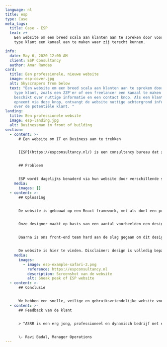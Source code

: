 ```yaml
---
language: nl
title: esp
type: Case
meta_tags:
  title: Case - ESP
  text: >+
    Een website om een breed scala aan klanten aan te spreken door voor elke
    type klant een kanaal aan te maken waar zij terecht kunnen.

info:
  date: May 6, 2020 12:00 AM
  client: ESP Consultancy
  author: Amar Ramdas
card:
  title: Een professionele, nieuwe website
  image: esp-cover.jpg
  alt: Skyscrapers from below
  text: "Een website om een breed scala aan klanten aan te spreken door voor elke
    type klant, zoals een ZZP'er of een freelancer een kanaal te maken dat
    beschikt over nuttige informatie en een contact knop. Als een klant contact
    opneemt via deze knop, ontvangt de website nuttige achtergrond informatie
    over de potentiële klant. "
landing:
  title: Een professionele website
  image: esp-landing.jpg
  alt: Businessman in front of building
section:
  - content: >-
      # Een website om IT en Business aan te trekken


      [ESP](https://espconsultancy.nl/) is een consultancy bureau dat zich specialiseert in het plaatsen van professionals in de IT-wereld. In de huidige recruitment markt is het cruciaal om een goede indruk achter te laten bij potentiële werknemers. "You need to stand out from the crowd". Om die reden had ESP behoefte aan een goed online visite kaartje dat toereikend is voor verschillende soorten klanten.


      ## Probleem


      ESP wordt dagelijks benaderd via hun website door verschillende soorten potentiële klanten. In de huidige website was er weinig structuur aangebracht om deze klanten te leiden naar pagina’s die nuttig waren voor hen. Om die reden had ESP behoefte aan een website die toereikend is voor een breed scala aan klanten, zoals ZZP'ers en freelancers. De website moest verschillende kanalen krijgen voor elke doelgroep.
    media:
      images: []
  - content: >-
      ## Oplossing


      De website is gebouwd op een React framework, met als doel een progressieve web applicatie realiseren. Zo'n applicatie heeft een hoop voordelen, waaronder bijvoorbeeld het offline-cachen van een groot deel van de gegevens. Hierdoor is de webapplicatie razendsnel en kan deze zelfs zonder internetverbinding werken. De website hosten wij op ons eigen razendsnelle hosting systeem. Dit is globally redundant hosting, wat ook bijdraagt aan een snelle website. Verder werken we met 'Responsive Webdesign', dat houdt in dat er wordt gestreefd naar een optimale webervaring op een breed scala aan apparaten. Ook gebruiken wij Automatische HTTPS/SSL certificering, wat veiligheid van de website waarborgt. Al deze elementen dragen bij aan een snelle, veilige, gebruiksvriendelijke website.


      Onze designer maakt op basis van een aantal voorbeelden een design. De voorbeelden die ESP aandroeg, waren tech giganten, zoals ASML, maar ook concurrenten in de branche. Wij analyseren de voorbeelden, bepalen de sterke punten en verwerken deze in het design van de website. Designen doen wij samen met de klant, dus het is een iteratief proces. 


      Daarna is ons front-end team hard aan de slag gegaan om dit design te realiseren in code. De klant kreeg tijdens het proces een link waarop de wijzigingen real-time te volgen waren. Ons deployment systeem zorgt ervoor dat alle werkzaamheden bijna gelijk zichtbaar zijn.


      De website is hier te vinden. Disclaimer: design is volledig bepaald door de klant en daardoor niet in stijl met ASRR. Er kan ook gekozen worden voor een hands-on aanpak waarbij ASRR een design aflevert dat in onze optiek goed in de markt past.
    media:
      images:
        - image: esp-example-safari-2.png
          reference: https://espconsultancy.nl
          description: Screenshot van de website
          alt: Sneak peak of ESP website
  - content: >-
      ## Conclusie


      We hebben een snelle, veilige en gebruiksvriendelijke website voor ESP gerealiseerd, waarop zij een breed scala aan klanten goed kunnen ontvangen. Het ontwerpen en realiseren van de website hebben wij in nauw Co-Makership met de klant gemaakt. Wij vinden het belangrijk dat de klant ook bijdraagt aan beslissingen tijdens het proces. Co-makership is overigens ook een van onze kernwaardes. Klik hier om meer te weten te komen over onze kernwaardes.
  - content: >-
      ## Feedback van de klant


      > "ASRR is een erg jong, professioneel en dynamisch bedrijf met een flat management structuur, dit zorgt voor een vlotte communicatie zowel intern als met de klanten, waardoor er veel aandacht en zorg is voor de klant. Ik heb erg goede ervaringen opgedaan met ASRR. Een echte aanrader als je op zoek bent naar een professionele partner die met je meedenkt en waar de klant op nummer 1 staat!"


      \- Ravi Badal, Manager Operations
---
```

